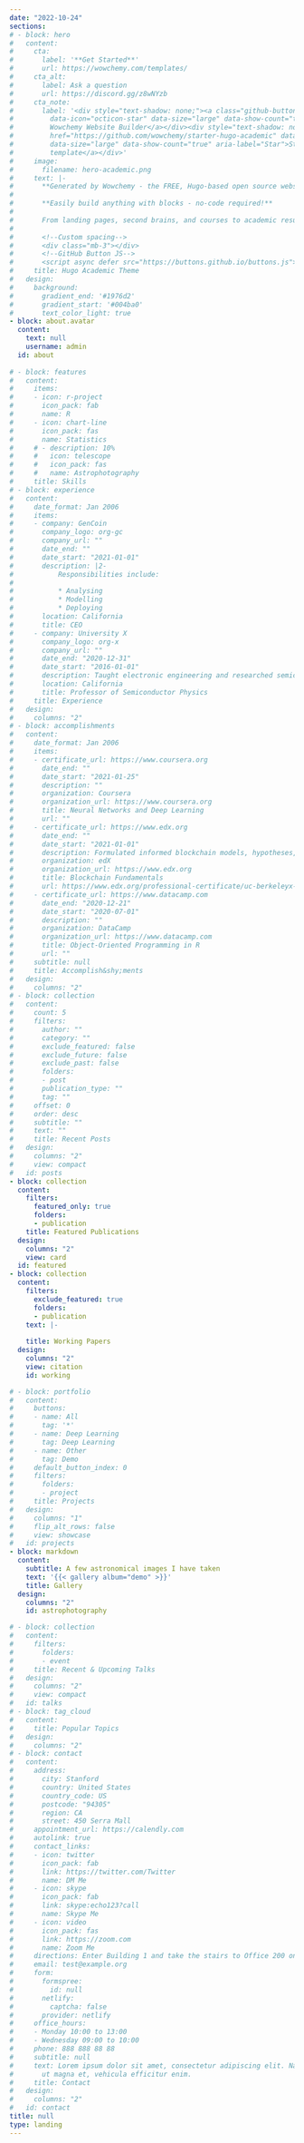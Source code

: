 ```yaml
---
date: "2022-10-24"
sections:
# - block: hero
#   content:
#     cta:
#       label: '**Get Started**'
#       url: https://wowchemy.com/templates/
#     cta_alt:
#       label: Ask a question
#       url: https://discord.gg/z8wNYzb
#     cta_note:
#       label: '<div style="text-shadow: none;"><a class="github-button" href="https://github.com/wowchemy/wowchemy-hugo-themes"
#         data-icon="octicon-star" data-size="large" data-show-count="true" aria-label="Star">Star
#         Wowchemy Website Builder</a></div><div style="text-shadow: none;"><a class="github-button"
#         href="https://github.com/wowchemy/starter-hugo-academic" data-icon="octicon-star"
#         data-size="large" data-show-count="true" aria-label="Star">Star the Academic
#         template</a></div>'
#     image:
#       filename: hero-academic.png
#     text: |-
#       **Generated by Wowchemy - the FREE, Hugo-based open source website builder trusted by 500,000+ sites.**
# 
#       **Easily build anything with blocks - no-code required!**
# 
#       From landing pages, second brains, and courses to academic resumés, conferences, and tech blogs.
# 
#       <!--Custom spacing-->
#       <div class="mb-3"></div>
#       <!--GitHub Button JS-->
#       <script async defer src="https://buttons.github.io/buttons.js"></script>
#     title: Hugo Academic Theme
#   design:
#     background:
#       gradient_end: '#1976d2'
#       gradient_start: '#004ba0'
#       text_color_light: true
- block: about.avatar
  content:
    text: null
    username: admin
  id: about
  
# - block: features
#   content:
#     items:
#     - icon: r-project
#       icon_pack: fab
#       name: R
#     - icon: chart-line
#       icon_pack: fas
#       name: Statistics
#     # - description: 10%
#     #   icon: telescope
#     #   icon_pack: fas
#     #   name: Astrophotography 
#     title: Skills
# - block: experience
#   content:
#     date_format: Jan 2006
#     items:
#     - company: GenCoin
#       company_logo: org-gc
#       company_url: ""
#       date_end: ""
#       date_start: "2021-01-01"
#       description: |2-
#           Responsibilities include:
# 
#           * Analysing
#           * Modelling
#           * Deploying
#       location: California
#       title: CEO
#     - company: University X
#       company_logo: org-x
#       company_url: ""
#       date_end: "2020-12-31"
#       date_start: "2016-01-01"
#       description: Taught electronic engineering and researched semiconductor physics.
#       location: California
#       title: Professor of Semiconductor Physics
#     title: Experience
#   design:
#     columns: "2"
# - block: accomplishments
#   content:
#     date_format: Jan 2006
#     items:
#     - certificate_url: https://www.coursera.org
#       date_end: ""
#       date_start: "2021-01-25"
#       description: ""
#       organization: Coursera
#       organization_url: https://www.coursera.org
#       title: Neural Networks and Deep Learning
#       url: ""
#     - certificate_url: https://www.edx.org
#       date_end: ""
#       date_start: "2021-01-01"
#       description: Formulated informed blockchain models, hypotheses, and use cases.
#       organization: edX
#       organization_url: https://www.edx.org
#       title: Blockchain Fundamentals
#       url: https://www.edx.org/professional-certificate/uc-berkeleyx-blockchain-fundamentals
#     - certificate_url: https://www.datacamp.com
#       date_end: "2020-12-21"
#       date_start: "2020-07-01"
#       description: ""
#       organization: DataCamp
#       organization_url: https://www.datacamp.com
#       title: Object-Oriented Programming in R
#       url: ""
#     subtitle: null
#     title: Accomplish&shy;ments
#   design:
#     columns: "2"
# - block: collection
#   content:
#     count: 5
#     filters:
#       author: ""
#       category: ""
#       exclude_featured: false
#       exclude_future: false
#       exclude_past: false
#       folders:
#       - post
#       publication_type: ""
#       tag: ""
#     offset: 0
#     order: desc
#     subtitle: ""
#     text: ""
#     title: Recent Posts
#   design:
#     columns: "2"
#     view: compact
#   id: posts
- block: collection
  content:
    filters:
      featured_only: true
      folders:
      - publication
    title: Featured Publications
  design:
    columns: "2"
    view: card
  id: featured
- block: collection
  content:
    filters:
      exclude_featured: true
      folders:
      - publication
    text: |-
     
    title: Working Papers
  design:
    columns: "2"
    view: citation
    id: working

# - block: portfolio
#   content:
#     buttons:
#     - name: All
#       tag: '*'
#     - name: Deep Learning
#       tag: Deep Learning
#     - name: Other
#       tag: Demo
#     default_button_index: 0
#     filters:
#       folders:
#       - project
#     title: Projects
#   design:
#     columns: "1"
#     flip_alt_rows: false
#     view: showcase
#   id: projects
- block: markdown
  content:
    subtitle: A few astronomical images I have taken
    text: '{{< gallery album="demo" >}}'
    title: Gallery
  design:
    columns: "2"
    id: astrophotography

# - block: collection
#   content:
#     filters:
#       folders:
#       - event
#     title: Recent & Upcoming Talks
#   design:
#     columns: "2"
#     view: compact
#   id: talks
# - block: tag_cloud
#   content:
#     title: Popular Topics
#   design:
#     columns: "2"
# - block: contact
#   content:
#     address:
#       city: Stanford
#       country: United States
#       country_code: US
#       postcode: "94305"
#       region: CA
#       street: 450 Serra Mall
#     appointment_url: https://calendly.com
#     autolink: true
#     contact_links:
#     - icon: twitter
#       icon_pack: fab
#       link: https://twitter.com/Twitter
#       name: DM Me
#     - icon: skype
#       icon_pack: fab
#       link: skype:echo123?call
#       name: Skype Me
#     - icon: video
#       icon_pack: fas
#       link: https://zoom.com
#       name: Zoom Me
#     directions: Enter Building 1 and take the stairs to Office 200 on Floor 2
#     email: test@example.org
#     form:
#       formspree:
#         id: null
#       netlify:
#         captcha: false
#       provider: netlify
#     office_hours:
#     - Monday 10:00 to 13:00
#     - Wednesday 09:00 to 10:00
#     phone: 888 888 88 88
#     subtitle: null
#     text: Lorem ipsum dolor sit amet, consectetur adipiscing elit. Nam mi diam, venenatis
#       ut magna et, vehicula efficitur enim.
#     title: Contact
#   design:
#     columns: "2"
#   id: contact
title: null
type: landing
---
```

